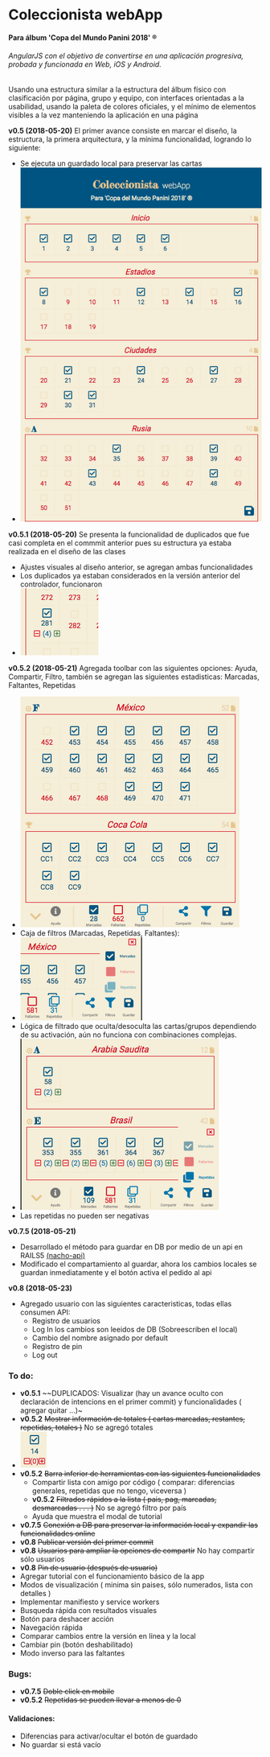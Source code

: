 # Coleccionista webApp
#### Para álbum 'Copa del Mundo Panini 2018' ®

###### AngularJS con el objetivo de convertirse en una aplicación progresiva, probada y funcionada en Web, iOS y Android.

Usando una estructura similar a la estructura del álbum físico con clasificación por página, grupo y equipo, con interfaces orientadas a la usabilidad, usando la paleta de colores oficiales, y el mínimo de elementos visibles a la vez manteniendo la aplicación en una página

**v0.5 (2018-05-20)** El primer avance consiste en marcar el diseño, la estructura, la primera arquitectura, y la mínima funcionalidad, logrando lo siguiente:
  - Se ejecuta un guardado local para preservar las cartas
  - ![Primer avance](imgs/180520.png)

**v0.5.1 (2018-05-20)** Se presenta la funcionalidad de duplicados que fue casi completa en el commmit anterior pues su estructura ya estaba realizada en el diseño de las clases
  - Ajustes visuales al diseño anterior, se agregan ambas funcionalidades
  - Los duplicados ya estaban considerados en la versión anterior del controlador, funcionaron
  - ![Mis 7 biglias](imgs/180520-dups.png)

**v0.5.2 (2018-05-21)** Agregada toolbar con las siguientes opciones: Ayuda, Compartir, Filtro, también se agregan las siguientes estadisticas: Marcadas, Faltantes, Repetidas
  - ![toolbar](imgs/180521-t.png)
  - Caja de filtros (Marcadas, Repetidas, Faltantes):
  - ![filters](imgs/180521-f.png)
  - Lógica de filtrado que oculta/desoculta las cartas/grupos dependiendo de su activación, aún no funciona con combinaciones complejas.
  - ![filters](imgs/180521-fw.png)
  - Las repetidas no pueden ser negativas

**v0.7.5 (2018-05-21)**
  - Desarrollado el método para guardar en DB por medio de un api en RAILS5 [(nacho-api)](https://github.com/softwarenacho/nacho-api)
  - Modificado el compartamiento al guardar, ahora los cambios locales se guardan inmediatamente y el botón activa el pedido al api

**v0.8 (2018-05-23)**
  - Agregado usuario con las siguientes caracteristicas, todas ellas consumen API:
    - Registro de usuarios
    - Log In los cambios son leeidos de DB (Sobreescriben el local)
    - Cambio del nombre asignado por default
    - Registro de pin
    - Log out

### To do:

- **v0.5.1** ~~DUPLICADOS: Visualizar (hay un avance oculto con declaración de intencions en el primer commit) y funcionalidades ( agregar quitar ...)~
-  **v0.5.2** ~~Mostrar información de totales ( cartas marcadas, restantes,  repetidas, totales )~~ No se agregó totales
  - ![duplicados en primer avance](imgs/180520-d.png)
- **v0.5.2** ~~Barra inferior de herramientas con las siguientes funcionalidades~~
  - Compartir lista con amigo por código ( comparar: diferencias generales, repetidas que no tengo, viceversa )
  - **v0.5.2** ~~Filtrados rápidos a la lista ( pais, pag, marcadas, desmarcadas . . . )~~ No se agregó filtro por país
  - Ayuda que muestra el modal de tutorial
- **v0.7.5** ~~Conexión a DB para preservar la información local y expandir las funcionalidades online~~
- **v0.8** ~~Publicar versión del primer commit~~
- **v0.8** ~~Usuarios para ampliar la opciones de compartir~~ No hay compartir sólo usuarios
- **v0.8** ~~Pin de usuario (después de usuario)~~
- Agregar tutorial con el funcionamiento básico de la app
- Modos de visualización ( minima sin paises, sólo numerados, lista con detalles )
- Implementar manifiesto y service workers
- Busqueda rápida con resultados visuales
- Botón para deshacer acción
- Navegación rápida
- Comparar cambios entre la versión en línea y la local
- Cambiar pin (botón deshabilitado)
- Modo inverso para las faltantes


### Bugs:

- **v0.7.5** ~~Doble click en mobile~~
- **v0.5.2** ~~Repetidas se pueden llevar a menos de 0~~

#### Validaciones:
 - Diferencias para activar/ocultar el botón de guardado
 - No guardar si está vacío
